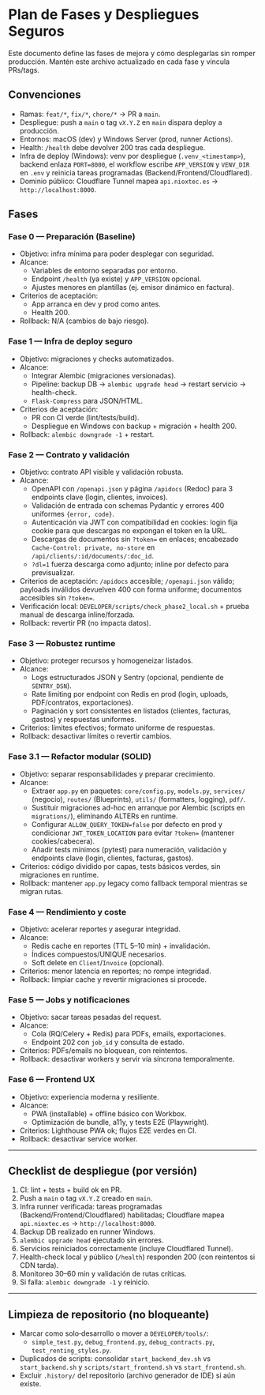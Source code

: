 # Plan de Fases y Despliegues Seguros

Este documento define las fases de mejora y cómo desplegarlas sin romper producción.
Mantén este archivo actualizado en cada fase y vincula PRs/tags.

## Convenciones
- Ramas: `feat/*`, `fix/*`, `chore/*` → PR a `main`.
- Despliegue: push a `main` o tag `vX.Y.Z` en `main` dispara deploy a producción.
- Entornos: macOS (dev) y Windows Server (prod, runner Actions).
- Health: `/health` debe devolver 200 tras cada despliegue.
 - Infra de deploy (Windows): venv por despliegue (`.venv_<timestamp>`), backend enlaza `PORT=8000`, el workflow escribe `APP_VERSION` y `VENV_DIR` en `.env` y reinicia tareas programadas (Backend/Frontend/Cloudflared).
 - Dominio público: Cloudflare Tunnel mapea `api.nioxtec.es` → `http://localhost:8000`.

## Fases

### Fase 0 — Preparación (Baseline)
- Objetivo: infra mínima para poder desplegar con seguridad.
- Alcance:
  - Variables de entorno separadas por entorno.
  - Endpoint `/health` (ya existe) y `APP_VERSION` opcional.
  - Ajustes menores en plantillas (ej. emisor dinámico en factura).
- Criterios de aceptación:
  - App arranca en dev y prod como antes.
  - Health 200.
- Rollback: N/A (cambios de bajo riesgo).

### Fase 1 — Infra de deploy seguro
- Objetivo: migraciones y checks automatizados.
- Alcance:
  - Integrar Alembic (migraciones versionadas).
  - Pipeline: backup DB → `alembic upgrade head` → restart servicio → health-check.
  - `Flask-Compress` para JSON/HTML.
- Criterios de aceptación:
  - PR con CI verde (lint/tests/build).
  - Despliegue en Windows con backup + migración + health 200.
- Rollback: `alembic downgrade -1` + restart.

### Fase 2 — Contrato y validación
- Objetivo: contrato API visible y validación robusta.
- Alcance:
  - OpenAPI con `/openapi.json` y página `/apidocs` (Redoc) para 3 endpoints clave (login, clientes, invoices).
  - Validación de entrada con schemas Pydantic y errores 400 uniformes `{error, code}`.
  - Autenticación via JWT con compatibilidad en cookies: login fija cookie para que descargas no expongan el token en la URL.
  - Descargas de documentos sin `?token=` en enlaces; encabezado `Cache-Control: private, no-store` en `/api/clients/:id/documents/:doc_id`.
  - `?dl=1` fuerza descarga como adjunto; inline por defecto para previsualizar.
- Criterios de aceptación: `/apidocs` accesible; `/openapi.json` válido; payloads inválidos devuelven 400 con forma uniforme; documentos accesibles sin `?token=`.
- Verificación local: `DEVELOPER/scripts/check_phase2_local.sh` + prueba manual de descarga inline/forzada.
- Rollback: revertir PR (no impacta datos).

### Fase 3 — Robustez runtime
- Objetivo: proteger recursos y homogeneizar listados.
- Alcance:
  - Logs estructurados JSON y Sentry (opcional, pendiente de `SENTRY_DSN`).
  - Rate limiting por endpoint con Redis en prod (login, uploads, PDF/contratos, exportaciones).
  - Paginación y sort consistentes en listados (clientes, facturas, gastos) y respuestas uniformes.
- Criterios: límites efectivos; formato uniforme de respuestas.
- Rollback: desactivar límites o revertir cambios.

### Fase 3.1 — Refactor modular (SOLID)
- Objetivo: separar responsabilidades y preparar crecimiento.
- Alcance:
  - Extraer `app.py` en paquetes: `core/config.py`, `models.py`, `services/` (negocio), `routes/` (Blueprints), `utils/` (formatters, logging), `pdf/`.
  - Sustituir migraciones ad-hoc en arranque por Alembic (scripts en `migrations/`), eliminando ALTERs en runtime.
  - Configurar `ALLOW_QUERY_TOKEN=false` por defecto en prod y condicionar `JWT_TOKEN_LOCATION` para evitar `?token=` (mantener cookies/cabecera).
  - Añadir tests mínimos (pytest) para numeración, validación y endpoints clave (login, clientes, facturas, gastos).
- Criterios: código dividido por capas, tests básicos verdes, sin migraciones en runtime.
- Rollback: mantener `app.py` legacy como fallback temporal mientras se migran rutas.

### Fase 4 — Rendimiento y coste
- Objetivo: acelerar reportes y asegurar integridad.
- Alcance:
  - Redis cache en reportes (TTL 5–10 min) + invalidación.
  - Índices compuestos/UNIQUE necesarios.
  - Soft delete en `Client`/`Invoice` (opcional).
- Criterios: menor latencia en reportes; no rompe integridad.
- Rollback: limpiar cache y revertir migraciones si procede.

### Fase 5 — Jobs y notificaciones
- Objetivo: sacar tareas pesadas del request.
- Alcance:
  - Cola (RQ/Celery + Redis) para PDFs, emails, exportaciones.
  - Endpoint 202 con `job_id` y consulta de estado.
- Criterios: PDFs/emails no bloquean, con reintentos.
- Rollback: desactivar workers y servir vía síncrona temporalmente.

### Fase 6 — Frontend UX
- Objetivo: experiencia moderna y resiliente.
- Alcance:
  - PWA (installable) + offline básico con Workbox.
  - Optimización de bundle, a11y, y tests E2E (Playwright).
- Criterios: Lighthouse PWA ok; flujos E2E verdes en CI.
- Rollback: desactivar service worker.

---

## Checklist de despliegue (por versión)
1. CI: lint + tests + build ok en PR.
2. Push a `main` o tag `vX.Y.Z` creado en `main`.
3. Infra runner verificada: tareas programadas (Backend/Frontend/Cloudflared) habilitadas; Cloudflare mapea `api.nioxtec.es` → `http://localhost:8000`.
4. Backup DB realizado en runner Windows.
5. `alembic upgrade head` ejecutado sin errores.
6. Servicios reiniciados correctamente (incluye Cloudflared Tunnel).
7. Health-check local y público (`/health`) responden 200 (con reintentos si CDN tarda).
8. Monitoreo 30–60 min y validación de rutas críticas.
9. Si falla: `alembic downgrade -1` y reinicio.

---

## Limpieza de repositorio (no bloqueante)
- Marcar como solo‑desarrollo o mover a `DEVELOPER/tools/`:
  - `simple_test.py`, `debug_frontend.py`, `debug_contracts.py`, `test_renting_styles.py`.
- Duplicados de scripts: consolidar `start_backend_dev.sh` vs `start_backend.sh` y `scripts/start_frontend.sh` vs `start_frontend.sh`.
- Excluir `.history/` del repositorio (archivo generador de IDE) si aún existe.
